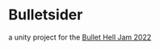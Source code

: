 # Bulletsider
a unity project for the [Bullet Hell Jam 2022](https://itch.io/jam/bullet-hell-jam-2022)

